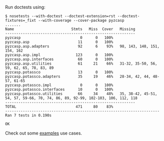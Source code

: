 Run doctests using:

    $ nosetests --with-doctest --doctest-extension=rst --doctest-fixtures=_fixt --with-coverage --cover-package pyzcasp
    .......
    Name                          Stmts   Miss  Cover   Missing
    -----------------------------------------------------------
    pyzcasp                           0      0   100%
    pyzcasp.asp                      11      0   100%
    pyzcasp.asp.adapters             92      6    93%   98, 143, 148, 151, 154, 162
    pyzcasp.asp.impl                123      0   100%
    pyzcasp.asp.interfaces           60      0   100%
    pyzcasp.asp.utilities            61     21    66%   31-32, 35-50, 56, 59, 62, 65, 78, 83, 89
    pyzcasp.potassco                 13      0   100%
    pyzcasp.potassco.adapters        35     19    46%   28-34, 42, 44, 48-57, 61-65
    pyzcasp.potassco.impl             0      0   100%
    pyzcasp.potassco.interfaces      10      0   100%
    pyzcasp.potassco.utilities       66     34    48%   35, 38-42, 45-51, 54, 57, 59-66, 70, 74, 86, 89, 92-99, 102-103, 106, 112, 118
    -----------------------------------------------------------
    TOTAL                           471     80    83%
    ----------------------------------------------------------------------
    Ran 7 tests in 0.190s
    
    OK

Check out some [examples](pyzcasp/examples) use cases.
